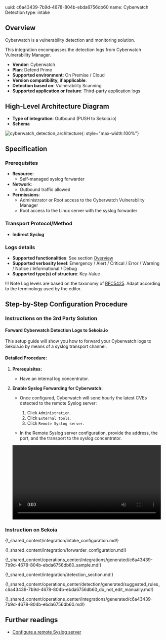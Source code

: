 uuid: c6a43439-7b9d-4678-804b-ebda6756db60
name: Cyberwatch Detection
type: intake

## Overview

Cyberwatch is a vulnerability detection and monitoring solution.

This integration encompasses the detection logs from Cyberwatch Vulnerability Manager.

- **Vendor**: Cyberwatch
- **Plan**: Defend Prime
- **Supported environment**: On Premise / Cloud
- **Version compatibility, if applicable**:
- **Detection based on**: Vulnerability Scanning
- **Supported application or feature**: Third-party application logs

## High-Level Architecture Diagram

- **Type of integration**: Outbound (PUSH to Sekoia.io)
- **Schema**

![cyberwatch_detection_architecture](/assets/integration/cyberwatch_detection_architecture.png){: style="max-width:100%"}

## Specification

### Prerequisites

- **Resource**:
    - Self-managed syslog forwarder
- **Network**:
    - Outbound traffic allowed
- **Permissions**:
    - Administrator or Root access to the Cyberwatch Vulnerability Manager
    - Root access to the Linux server with the syslog forwarder

### Transport Protocol/Method

- **Indirect Syslog**

### Logs details

- **Supported functionalities**: See section [Overview](#overview)
- **Supported verbosity level**: Emergency / Alert / Critical / Error / Warning / Notice / Informational / Debug
- **Supported type(s) of structure**: Key-Value

!!! Note
    Log levels are based on the taxonomy of [RFC5425](https://datatracker.ietf.org/doc/html/rfc5424). Adapt according to the terminology used by the editor.

## Step-by-Step Configuration Procedure

### Instructions on the 3rd Party Solution

#### Forward Cyberwatch Detection Logs to Sekoia.io

This setup guide will show you how to forward your Cyberwatch logs to Sekoia.io by means of a syslog transport channel.

#### Detailed Procedure:

1. **Prerequisites:**
   - Have an internal log concentrator.

2. **Enable Syslog Forwarding for Cyberwatch:**
   - Once configured, Cyberwatch will send hourly the latest CVEs detected to the remote Syslog server:
     1. Click `Administration`.
     2. Click `External tools`.
     3. Click `Remote Syslog server`.

   - In the Remote Syslog server configuration, provide the address, the port, and the transport to the syslog concentrator.

   <video controls width="100%">
     <source src="/assets/operation_center/integration_catalog/application/Cyberwatch.webm" type="video/webm">
   </video>

### Instruction on Sekoia

{!_shared_content/integration/intake_configuration.md!}

{!_shared_content/integration/forwarder_configuration.md!}

{!_shared_content/operations_center/integrations/generated/c6a43439-7b9d-4678-804b-ebda6756db60_sample.md!}

{!_shared_content/integration/detection_section.md!}

{!_shared_content/operations_center/detection/generated/suggested_rules_c6a43439-7b9d-4678-804b-ebda6756db60_do_not_edit_manually.md!}

{!_shared_content/operations_center/integrations/generated/c6a43439-7b9d-4678-804b-ebda6756db60.md!}

## Further readings

- [Configure a remote Syslog server](https://docs.cyberwatch.fr/help/en/administration/remote_syslog_configuration/)